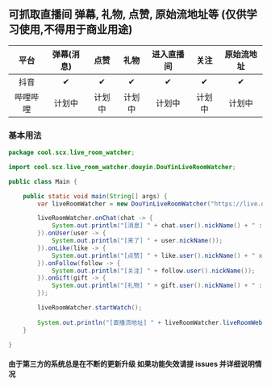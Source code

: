 ## 可抓取直播间 弹幕, 礼物, 点赞, 原始流地址等 (仅供学习使用,不得用于商业用途)

|  平台  | 弹幕(消息) | 点赞  | 礼物  | 进入直播间 | 关注  | 原始流地址 |
|:----:|:------:|:---:|:---:|:-----:|:---:|:-----:|
|  抖音  |   ✔    |  ✔  |  ✔  |   ✔   |  ✔  |   ✔   |
| 哔哩哔哩 |  计划中   | 计划中 | 计划中 |  计划中  | 计划中 |  计划中  |

### 基本用法

``` java
package cool.scx.live_room_watcher;

import cool.scx.live_room_watcher.douyin.DouYinLiveRoomWatcher;

public class Main {

    public static void main(String[] args) {
        var liveRoomWatcher = new DouYinLiveRoomWatcher("https://live.douyin.com/357626301151");

        liveRoomWatcher.onChat(chat -> {
            System.out.println("[消息] " + chat.user().nickName() + " : " + chat.content());
        }).onUser(user -> {
            System.out.println("[来了] " + user.nickName());
        }).onLike(like -> {
            System.out.println("[点赞] " + like.user().nickName() + " x " + like.count());
        }).onFollow(follow -> {
            System.out.println("[关注] " + follow.user().nickName());
        }).onGift(gift -> {
            System.out.println("[礼物] " + gift.user().nickName() + " : " + gift.name() + " x " + gift.count());
        });

        liveRoomWatcher.startWatch();
        
        System.out.println("[直播流地址] " + liveRoomWatcher.liveRoomWebStreamURLs());
    }

}
```

#### 由于第三方的系统总是在不断的更新升级 如果功能失效请提 issues 并详细说明情况